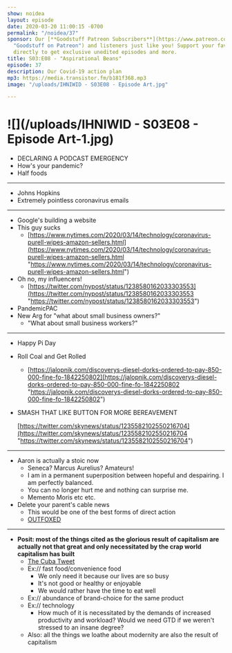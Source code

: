 ```yaml
---
show: noidea
layout: episode
date: 2020-03-20 11:00:15 -0700
permalink: "/noidea/37"
sponsor: Our [**Goodstuff Patreon Subscribers**](https://www.patreon.com/goodstuff
  "Goodstuff on Patreon") and listeners just like you! Support your favorite podcasts
  directly to get exclusive unedited episodes and more.
title: S03:E08 - "Aspirational Beans"
episode: 37
description: Our Covid-19 action plan
mp3: https://media.transistor.fm/b181f368.mp3
image: "/uploads/IHNIWID - S03E08 - Episode Art.jpg"

---
```

# ![](/uploads/IHNIWID - S03E08 - Episode Art-1.jpg)

* DECLARING A PODCAST EMERGENCY
* How's your pandemic?
* Half foods

***

* Johns Hopkins
* Extremely pointless coronavirus emails

***

* Google's building a website
* This guy sucks
  * [https://www.nytimes.com/2020/03/14/technology/coronavirus-purell-wipes-amazon-sellers.html](https://www.nytimes.com/2020/03/14/technology/coronavirus-purell-wipes-amazon-sellers.html "https://www.nytimes.com/2020/03/14/technology/coronavirus-purell-wipes-amazon-sellers.html")
* Oh no, my influencers!
  * [https://twitter.com/nypost/status/1238580162033303553](https://twitter.com/nypost/status/1238580162033303553 "https://twitter.com/nypost/status/1238580162033303553")
* PandemicPAC
* New Arg for "what about small business owners?"
  * "What about small business workers?"

***

* Happy Pi Day
* Roll Coal and Get Rolled
  * [https://jalopnik.com/discoverys-diesel-dorks-ordered-to-pay-850-000-fine-fo-1842250802](https://jalopnik.com/discoverys-diesel-dorks-ordered-to-pay-850-000-fine-fo-1842250802 "https://jalopnik.com/discoverys-diesel-dorks-ordered-to-pay-850-000-fine-fo-1842250802")
* SMASH THAT LIKE BUTTON FOR MORE BEREAVEMENT

  [https://twitter.com/skynews/status/1235582102550216704](https://twitter.com/skynews/status/1235582102550216704 "https://twitter.com/skynews/status/1235582102550216704")

***

* Aaron is actually a stoic now
  * Seneca? Marcus Aurelius? Amateurs!
  * I am in a permanent superposition between hopeful and despairing. I am perfectly balanced.
  * You can no longer hurt me and nothing can surprise me.
  * Memento Moris etc etc.
* Delete your parent's cable news
  * This would be one of the best forms of direct action
  * [OUTFOXED](https://outfoxed.tv/)

***

* **Posit: most of the things cited as the glorious result of capitalism are actually not that great and only necessitated by the crap world capitalism has built**
  * [The Cuba Tweet](https://twitter.com/bennyjohnson/status/1174871396855382016)
  * Ex:// fast food/convenience food
    * We only need it because our lives are so busy
    * It's not good or healthy or enjoyable
    * We would rather have the time to eat well
  * Ex:// abundance of brand-choice for the same product
  * Ex:// technology
    * How much of it is necessitated by the demands of increased productivity and workload? Would we need GTD if we weren't stressed to an insane degree?
  * Also: all the things we loathe about modernity are also the result of capitalism